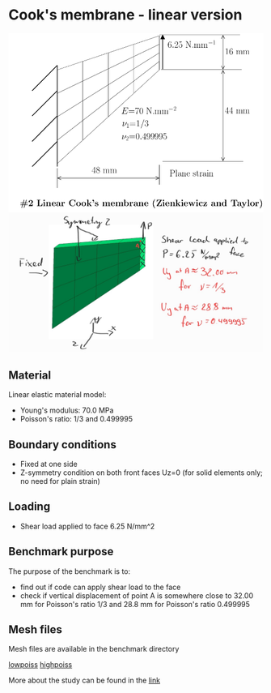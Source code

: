 # Cook's membrane - linear version
![image](./combbase.png)
![image](./image-1.jpg)

## Material
Linear elastic material model:
- Young's modulus: 70.0 MPa
- Poisson's ratio: 1/3 and 0.499995
## Boundary conditions
- Fixed at one side
- Z-symmetry condition on both front faces Uz=0 (for solid elements only; no need for plain strain)
## Loading
- Shear load applied to face 6.25 N/mm^2
## Benchmark purpose
The purpose of the benchmark is to:
- find out if code can apply shear load to the face
- check if vertical displacement of point A is somewhere close to 32.00 mm for Poisson's ratio 1/3 and 28.8 mm for Poisson's ratio 0.499995
## Mesh files
Mesh files are available in the benchmark directory

[lowpoiss](./lowpoiss.png)
[highpoiss](./highpoiss.png)


More about the study can be found in the [link](http://www.simplassoftware.com/benchmarks.html#fig:Basic-verification-tests)
